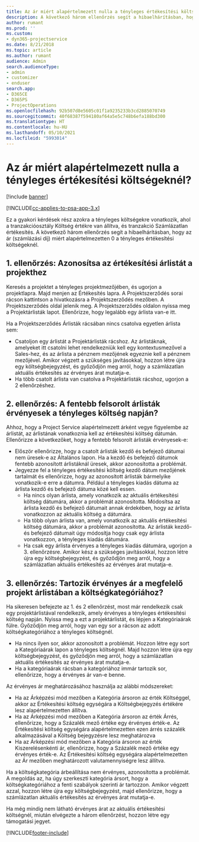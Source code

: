 ```yaml
---
title: Az ár miért alapértelmezett nulla a tényleges értékesítési költségeknél?
description: A következő három ellenőrzés segít a hibaelhárításban, hogy az ár miért alapértelmezetten 0 a tényleges értékesítési költségeknél.
author: rumant
ms.prod: ''
ms.custom:
- dyn365-projectservice
ms.date: 8/21/2018
ms.topic: article
ms.author: rumant
audience: Admin
search.audienceType:
- admin
- customizer
- enduser
search.app:
- D365CE
- D365PS
- ProjectOperations
ms.openlocfilehash: 92b507d8e5605c01f1a9235233b3cd2885070749
ms.sourcegitcommit: 40f68387f594180af64a5e5c748b6efa188bd300
ms.translationtype: HT
ms.contentlocale: hu-HU
ms.lasthandoff: 05/10/2021
ms.locfileid: "5993014"
---
```

# <a name="why-is-the-price-defaulting-to-zero-on-expense-sales-actuals"></a>Az ár miért alapértelmezett nulla a tényleges értékesítési költségeknél?

[!include [banner](../includes/psa-now-project-operations.md)]

[!INCLUDE[cc-applies-to-psa-app-3.x](../includes/cc-applies-to-psa-app-3x.md)]

Ez a gyakori kérdések rész azokra a tényleges költségekre vonatkozik, ahol a tranzakcióosztály Költség értékre van állítva, és tranzakció Számlázatlan értékesítés. A következő három ellenőrzés segít a hibaelhárításban, hogy az ár (számlázási díj) miért alapértelmezetten 0 a tényleges értékesítési költségeknél.

## <a name="check-1-identify-the-sales-price-list-for-project"></a>1. ellenőrzés: Azonosítsa az értékesítési árlistát a projekthez

Keresés a projektet a tényleges projektmezőjében, és ugorjon a projektlapra. Majd menjen az Értékesítés lapra. A Projektszerződés sorai rácson kattintson a hivatkozásra a Projektszerződés mezőben. A Projektszerződés oldal jelenik meg. A Projektszerződés oldalon nyissa meg a Projektárlisták lapot. Ellenőrizze, hogy legalább egy árlista van-e itt.

Ha a Projektszerződés Árlisták rácsában nincs csatolva egyetlen árlista sem:

- Csatoljon egy árlistát a Projektárlisták rácshoz. Az árlistáknak, amelyeket itt csatolni lehet rendelkezniük kell egy kontextusmezővel a Sales-hez, és az árlista a pénznem mezőjének egyeznie kell a pénznem mezőjével. Amikor végzett a szükséges javításokkal, hozzon létre újra egy költségbejegyzést, és győződjön meg arról, hogy a számlázatlan aktuális értékesítés az érvényes árat mutatja-e.
- Ha több csatolt árlista van csatolva a Projektárlisták rácshoz, ugorjon a 2 ellenőrzéshez.

## <a name="check-2-are-any-of-the-price-lists-identified-above-valid-for-the-specific-date-of-the-expense-actual"></a>2. ellenőrzés: A fentebb felsorolt árlisták érvényesek a tényleges költség napján?

Ahhoz, hogy a Project Service alapértelmezett árként vegye figyelembe az árlistát, az árlistának vonatkoznia kell az értékesítési költség dátumán. Ellenőrizze a következőket, hogy a fentebb felsorolt árlisták érvényesek-e:

- Először ellenőrizze, hogy a csatolt árlisták kezdő és befejező dátumai nem üresek-e az Általános lapon. Ha a kezdő és befejező dátumok fentebb azonosított árlistáknál üresek, akkor azonosította a problémát. 
- Jegyezze fel a tényleges értékesítési költség kezdő dátum mezőjének tartalmát és ellenőrizze, hogy az azonosított árlisták bármelyike vonatkozik-e erre a dátumra. Például a tényleges kiadás dátuma az árlista kezdő és befejező dátuma közé kell essen. 
    - Ha nincs olyan árlista, amely vonatkozik az aktuális értékesítési költség dátumára, akkor a problémát azonosította. Módosítsa az árlista kezdő és befejező dátumait annak érdekében, hogy az árlista vonatkozzon az aktuális költség a dátumára. 
    - Ha több olyan árlista van, amely vonatkozik az aktuális értékesítési költség dátumára, akkor a problémát azonosította. Az árlisták kezdő- és befejező dátumait úgy módosítja hogy csak egy árlista vonatkozzon, a tényleges kiadás dátumára. 
    - Ha csak egy árlista érvényes a tényleges kiadás dátumára, ugorjon a 3. ellenőrzésre.
Amikor kész a szükséges javításokkal, hozzon létre újra egy költségbejegyzést, és győződjön meg arról, hogy a számlázatlan aktuális értékesítés az érvényes árat mutatja-e.

## <a name="check-3-is-there-a-valid-price-for-the-expense-category-in-the-applicable-project-price-list"></a>3. ellenőrzés: Tartozik érvényes ár a megfelelő projekt árlistában a költségkategóriához? 

Ha sikeresen befejezte az 1. és 2 ellenőrzést, most már rendelkezik csak egy projektárlistával rendelkezik, amely érvényes a tényleges értékesítési költség napján. Nyissa meg a ezt a projektárlistát, és lépjen a Kategóriaárak fülre. Győződjön meg arról, hogy van egy sor a rácson az adott költségkategóriához a tényleges költségnél.
 
- Ha nincs ilyen sor, akkor azonosított a problémát. Hozzon létre egy sort a Kategóriaárak lapon a tényleges költségnél. Majd hozzon létre újra egy költségbejegyzést, és győződjön meg arról, hogy a számlázatlan aktuális értékesítés az érvényes árat mutatja-e. 
- Ha a kategóriaárak rácsban a kategóriához immár tartozik sor, ellenőrizze, hogy a érvényes ár van-e benne.

Az érvényes ár meghatározásához használja az alábbi módszereket:

- Ha az Árképzési mód mezőben a Kategória ársoron az érték Költséggel, akkor az Értékesítési költség egységára a Költségbejegyzés értékére lesz alapértelmezetten állítva.
- Ha az Árképzési mód mezőben a Kategória ársoron az érték Árrés, ellenőrizze, hogy a Százalék mező értéke egy érvényes érték-e. Az Értékesítési költség egységára alapértelmezetten ezen árrés százalék alkalmazásával a Költség bejegyzésre lesz meghatározva
- Ha az Árképzési mód mezőben a Kategória ársoron az érték Kiszerelésenkénti ár, ellenőrizze, hogy a Százalék mező értéke egy érvényes érték-e. Az Értékesítési költség egységára alapértelmezetten az Ár mezőben meghatározott valutamennyiségre lesz állítva.

Ha a költségkategória árbeállítása nem érvényes, azonosította a problémát. A megoldás az, ha úgy szerkeszti kategória ársort, hogy a költségkategóriához a fenti szabályok szerinti ár tartozzon. Amikor végzett azzal, hozzon létre újra egy költségbejegyzést, majd ellenőrizze, hogy a számlázatlan aktuális értékesítés az érvényes árat mutatja-e.

Ha még mindig nem látható érvényes árat az aktuális értékesítési költségnél, miután elvégezte a három ellenőrzést, hozzon létre egy támogatási jegyet.




[!INCLUDE[footer-include](../includes/footer-banner.md)]